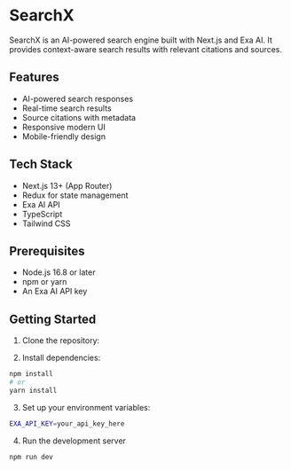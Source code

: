 # SearchX

SearchX is an AI-powered search engine built with Next.js and Exa AI. It provides context-aware search results with relevant citations and sources.

## Features

- AI-powered search responses
- Real-time search results
- Source citations with metadata
- Responsive modern UI
- Mobile-friendly design

## Tech Stack

- Next.js 13+ (App Router)
- Redux for state management
- Exa AI API
- TypeScript
- Tailwind CSS

## Prerequisites

- Node.js 16.8 or later
- npm or yarn
- An Exa AI API key

## Getting Started

1. Clone the repository:

2. Install dependencies:
```bash
npm install
# or
yarn install
```

3. Set up your environment variables:
```bash
EXA_API_KEY=your_api_key_here
```

4. Run the development server
```bash
npm run dev
```
